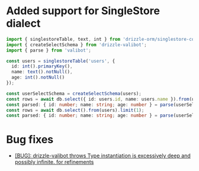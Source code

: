 # Added support for SingleStore dialect

```ts
import { singlestoreTable, text, int } from 'drizzle-orm/singlestore-core';
import { createSelectSchema } from 'drizzle-valibot';
import { parse } from 'valibot';

const users = singlestoreTable('users', {
  id: int().primaryKey(),
  name: text().notNull(),
  age: int().notNull()
});

const userSelectSchema = createSelectSchema(users);
const rows = await db.select({ id: users.id, name: users.name }).from(users).limit(1);
const parsed: { id: number; name: string; age: number } = parse(userSelectSchema, rows[0]); // Error: `age` is not returned in the above query
const rows = await db.select().from(users).limit(1);
const parsed: { id: number; name: string; age: number } = parse(userSelectSchema, rows[0]); // Will parse successfully
```

# Bug fixes

- [[BUG]: drizzle-valibot throws Type instantiation is excessively deep and possibly infinite. for refinements](https://github.com/drizzle-team/drizzle-orm/issues/3751)
